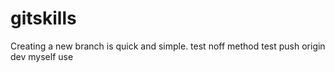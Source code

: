 # gitskills
Creating a new branch is quick and simple.
test noff method
test push origin dev
myself use